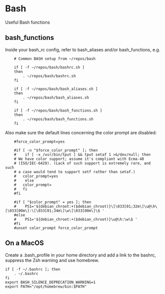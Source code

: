 # Bash
Useful Bash functions

## bash_functions
Inside your bash_rc config, refer to bash_aliases and/or bash_functions, e.g. 

````
    # Common BASH setup from ~/repos/bash

    if [ -f ~/repos/bash/bashrc.sh ]
    then
        . ~/repos/bash/bashrc.sh
    fi    
     
    if [ -f ~/repos/bash/bash_aliases.sh ]
    then
        . ~/repos/bash/bash_aliases.sh
    fi    
     
    if [ -f ~/repos/bash/bash_functions.sh ]
    then
        . ~/repos/bash/bash_functions.sh
    fi
````

Also make sure the default lines concerning the color prompt are disabled: 
````
    #force_color_prompt=yes

    #if [ -n "$force_color_prompt" ]; then
    #    if [ -x /usr/bin/tput ] && tput setaf 1 >&/dev/null; then
	# We have color support; assume it's compliant with Ecma-48
	# (ISO/IEC-6429). (Lack of such support is extremely rare, and such
	# a case would tend to support setf rather than setaf.)
    #	color_prompt=yes
    #    else
    #	color_prompt=
    #   fi
    #fi

    #if [ "$color_prompt" = yes ]; then
    #    PS1='${debian_chroot:+($debian_chroot)}\[\033[01;32m\]\u@\h\[\033[00m\]:\[\033[01;34m\]\w\[\033[00m\]\$ '
    #else
    #    PS1='${debian_chroot:+($debian_chroot)}\u@\h:\w\$ '
    #fi
    #unset color_prompt force_color_prompt
````

## On a MacOS

Create a .bash_profile in your home directory and add a link to the bashrc, suppress the Zsh warning and use homebrew.

    if [ -f ~/.bashrc ]; then
        . ~/.bashrc
    fi    
    export BASH_SILENCE_DEPRECATION_WARNING=1
    export PATH="/opt/homebrew/bin:$PATH"
